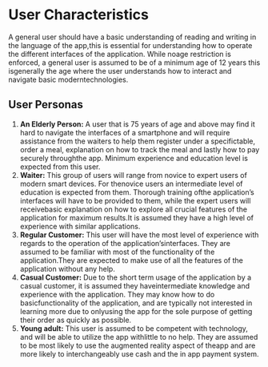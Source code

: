 # User Characteristics

A general user should have a basic understanding of reading and writing in the language of the app,this is essential for understanding how to operate the different interfaces of the application.  While noage restriction is enforced, a general user is assumed to be of a minimum age of 12 years this isgenerally the age where the user understands how to interact and navigate basic moderntechnologies.

## User Personas

1. **An Elderly Person:** A  user  that  is  75  years  of  age  and  above  may  find  it  hard  to  navigate  the  interfaces  of  a smartphone and will require assistance from the waiters to help them register under a specifictable, order a meal, explanation on how to track the meal and lastly how to pay securely throughthe app.  Minimum experience and education level is expected from this user.
2. **Waiter:** This group of users will range from novice to expert users of modern smart devices.  For thenovice  users  an  intermediate  level  of  education  is  expected  from  them.   Thorough  training  ofthe application’s interfaces will have to be provided to them, while the expert users will receivebasic explanation on how to explore all crucial features of the application for maximum results.It is assumed they have a high level of experience with similar applications.
3. **Regular Customer:** This user will have the most level of experience with regards to the operation of the application’sinterfaces.  They are assumed to be familiar with most of the functionality of the application.They are expected to make use of all the features of the application without any help.
4. **Casual Customer:** Due to the short term usage of the application by a casual customer, it is assumed they haveintermediate knowledge and experience with the application.  They may know how to do basicfunctionality of the application,  and are typically not interested in learning more due to onlyusing the app for the sole purpose of getting their order as quickly as possible.
5. **Young adult:** This user is assumed to be competent with technology, and will be able to utilize the app withlittle to no help.  They are assumed to be most likely to use the augmented reality aspect of theapp and are more likely to interchangeably use cash and the in app payment system.
